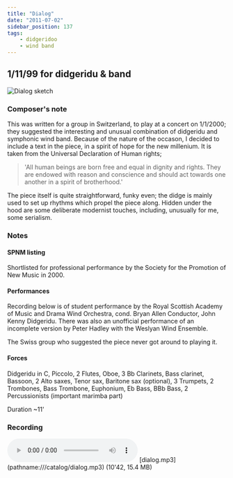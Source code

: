 ```yaml
---
title: "Dialog"
date: "2011-07-02"
sidebar_position: 137
tags:
    - didgeridoo
    - wind band
---
```


## 1/11/99 for didgeridu & band

![Dialog sketch](/img/dialog.png "Dialog sketch")

### Composer's note

This was written for a group in Switzerland, to play at a concert on 1/1/2000; they suggested the interesting and unusual combination of didgeridu and symphonic wind band. Because of the nature of the occason, I decided to include a text in the piece, in a spirit of hope for the new millenium. It is taken from the Universal Declaration of Human rights;

> 'All human beings are born free and equal in dignity and rights. They are endowed with reason and conscience and should act towards one another in a spirit of brotherhood.'

The piece itself is quite straightforward, funky even; the didge is mainly used to set up rhythms which propel the piece along. Hidden under the hood are some deliberate modernist touches, including, unusually for me, some serialism.

### Notes

#### SPNM listing

Shortlisted for professional performance by the Society for the Promotion of New Music in 2000.

#### Performances

Recording below is of student performance by the Royal Scottish Academy of Music and Drama Wind Orchestra, cond. Bryan Allen Conductor, John Kenny Didgeridu. There was also an unofficial performance of an incomplete version by Peter Hadley with the Weslyan Wind Ensemble.

The Swiss group who suggested the piece never got around to playing it.

#### Forces

Didgeridu in C, Piccolo, 2 Flutes, Oboe, 3 Bb Clarinets, Bass clarinet, Bassoon, 2 Alto saxes, Tenor sax, Baritone sax (optional), 3 Trumpets, 2 Trombones, Bass Trombone, Euphonium, Eb Bass, BBb Bass, 2 Percussionists (important marimba part)

Duration ~11'

### Recording

<audio controls>
  <source src="/catalog/dialog.mp3"/>
</audio>
[dialog.mp3](pathname:///catalog/dialog.mp3) (10'42, 15.4 MB)